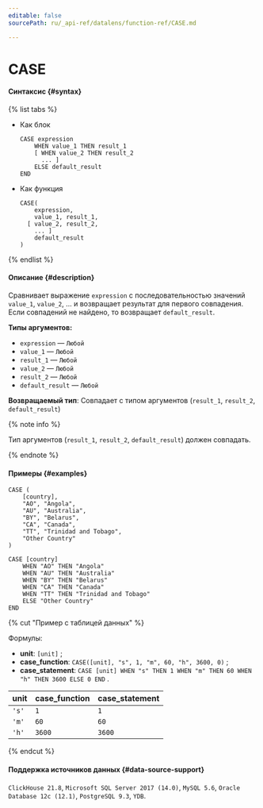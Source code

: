 ```yaml
---
editable: false
sourcePath: ru/_api-ref/datalens/function-ref/CASE.md

---
```


# CASE



#### Синтаксис {#syntax}

{% list tabs %}

- Как блок

  ```
  CASE expression
      WHEN value_1 THEN result_1
      [ WHEN value_2 THEN result_2
        ... ]
      ELSE default_result
  END
  ```

- Как функция

  ```
  CASE(
      expression,
      value_1, result_1,
    [ value_2, result_2,
      ... ]
      default_result
  )
  ```

{% endlist %}

#### Описание {#description}
Сравнивает выражение `expression` с последовательностью значений `value_1`, `value_2`, ... и возвращает результат для первого совпадения.
Если совпадений не найдено, то возвращает `default_result`.

**Типы аргументов:**
- `expression` — `Любой`
- `value_1` — `Любой`
- `result_1` — `Любой`
- `value_2` — `Любой`
- `result_2` — `Любой`
- `default_result` — `Любой`


**Возвращаемый тип**: Совпадает с типом аргументов (`result_1`, `result_2`, `default_result`)

{% note info %}

Тип аргументов (`result_1`, `result_2`, `default_result`) должен совпадать.

{% endnote %}


#### Примеры {#examples}

```
CASE (
    [country],
    "AO", "Angola",
    "AU", "Australia",
    "BY", "Belarus",
    "CA", "Canada",
    "TT", "Trinidad and Tobago",
    "Other Country"
)
```

```
CASE [country]
    WHEN "AO" THEN "Angola"
    WHEN "AU" THEN "Australia"
    WHEN "BY" THEN "Belarus"
    WHEN "CA" THEN "Canada"
    WHEN "TT" THEN "Trinidad and Tobago"
    ELSE "Other Country"
END
```

{% cut "Пример с таблицей данных" %}


Формулы:

- **unit**: `[unit]` ;
- **case_function**: `CASE([unit], "s", 1, "m", 60, "h", 3600, 0)` ;
- **case_statement**: `CASE [unit] WHEN "s" THEN 1 WHEN "m" THEN 60 WHEN "h" THEN 3600 ELSE 0 END` .

| **unit**   | **case_function**   | **case_statement**   |
|:-----------|:--------------------|:---------------------|
| `'s'`      | `1`                 | `1`                  |
| `'m'`      | `60`                | `60`                 |
| `'h'`      | `3600`              | `3600`               |

{% endcut %}


#### Поддержка источников данных {#data-source-support}

`ClickHouse 21.8`, `Microsoft SQL Server 2017 (14.0)`, `MySQL 5.6`, `Oracle Database 12c (12.1)`, `PostgreSQL 9.3`, `YDB`.
